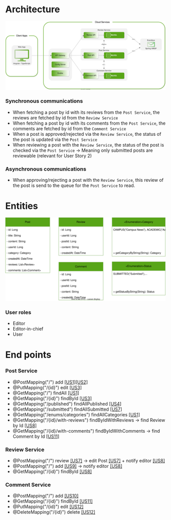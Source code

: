 # Architecture
![Architecture](https://github.com/pxlit-projects/project-Su-zenGeurtsPXL-1/blob/main/architecture/architecture.drawio.svg)

### Synchronous communications
- When fetching a post by id with its reviews from the `Post Service`, the reviews are fetched by id from the `Review Service`
- When fetching a post by id with its comments from the `Post Service`, the comments are fetched by id from the `Comment Service`
- When a post is approved/rejected via the `Review Service`, the status of the post is updated via the `Post Service`
- When reviewing a post with the `Review Service`, the status of the post is checked via the `Post Service` &rarr; Meaning only submitted posts are reviewable (relevant for User Story 2)

### Asynchronous communications
- When approving/rejecting a post with the `Review Service`, this review of the post is send to the queue for the `Post Service` to read.

# Entities
![UML Diagram of enitities](https://github.com/pxlit-projects/project-Su-zenGeurtsPXL-1/blob/main/architecture/entities.drawio.svg)

### User roles
- Editor
- Editor-in-chief
- User

# End points
### Post Service
- @PostMapping("/") add [[US1]](https://github.com/pxlit-projects/project-Su-zenGeurtsPXL-1/issues/2)[[US2]](https://github.com/pxlit-projects/project-Su-zenGeurtsPXL-1/issues/4)
- @PutMapping("/{id}") edit [[US3]](https://github.com/pxlit-projects/project-Su-zenGeurtsPXL-1/issues/5)
- @GetMapping("/") findAll [[US1]](https://github.com/pxlit-projects/project-Su-zenGeurtsPXL-1/issues/2)
- @GetMapping("/{id}") findById [[US3]](https://github.com/pxlit-projects/project-Su-zenGeurtsPXL-1/issues/5)
- @GetMapping("/published") findAllPublished [[US4]](https://github.com/pxlit-projects/project-Su-zenGeurtsPXL-1/issues/6)
- @GetMapping("/submitted") findAllSubmitted [[US7]](https://github.com/pxlit-projects/project-Su-zenGeurtsPXL-1/issues/8)
- @GetMapping("/enums/categories") findAllCategories [[US1]](https://github.com/pxlit-projects/project-Su-zenGeurtsPXL-1/issues/2)
- @GetMapping("/{id}/with-reviews") findByIdWithReviews &rarr; find Review by Id [[US8]](https://github.com/pxlit-projects/project-Su-zenGeurtsPXL-1/issues/9)
- @GetMapping("/{id}/with-comments") findByIdWithComments &rarr; find Comment by Id [[US11]](https://github.com/pxlit-projects/project-Su-zenGeurtsPXL-1/issues/12)

### Review Service
- @PostMapping("/") review [[US7]](https://github.com/pxlit-projects/project-Su-zenGeurtsPXL-1/issues/8) &rarr; edit Post [[US7]](https://github.com/pxlit-projects/project-Su-zenGeurtsPXL-1/issues/8) + notify editor [[US8]](https://github.com/pxlit-projects/project-Su-zenGeurtsPXL-1/issues/9)
- @PostMapping("/") add [[US9]](https://github.com/pxlit-projects/project-Su-zenGeurtsPXL-1/issues/10) &rarr; notify editor [[US8]](https://github.com/pxlit-projects/project-Su-zenGeurtsPXL-1/issues/9)
- @GetMapping("/{id}") findById [[US8]](https://github.com/pxlit-projects/project-Su-zenGeurtsPXL-1/issues/9)

### Comment Service
- @PostMapping("/") add [[US10]](https://github.com/pxlit-projects/project-Su-zenGeurtsPXL-1/issues/11)
- @GetMapping("/{id}") findById [[US11]](https://github.com/pxlit-projects/project-Su-zenGeurtsPXL-1/issues/12)
- @PutMapping("/{id}") edit [[US12]](https://github.com/pxlit-projects/project-Su-zenGeurtsPXL-1/issues/13)
- @DeleteMapping("/{id}") delete [[US12]](https://github.com/pxlit-projects/project-Su-zenGeurtsPXL-1/issues/13)
